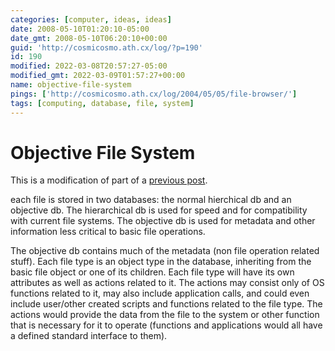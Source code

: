 ```yaml
---
categories: [computer, ideas, ideas]
date: 2008-05-10T01:20:10-05:00
date_gmt: 2008-05-10T06:20:10+00:00
guid: 'http://cosmicosmo.ath.cx/log/?p=190'
id: 190
modified: 2022-03-08T20:57:27-05:00
modified_gmt: 2022-03-09T01:57:27+00:00
name: objective-file-system
pings: ['http://cosmicosmo.ath.cx/log/2004/05/05/file-browser/']
tags: [computing, database, file, system]
---
```


Objective File System
=====================

This is a modification of part of a [previous post](/content/blog/2004/05/05/file-browser.md).

each file is stored in two databases: the normal hierchical db and an objective db.  The hierarchical db is used for speed and for compatibility with current file systems.  The objective db is used for metadata and other information less critical to basic file operations.

The objective db contains much of the metadata (non file operation related stuff).  Each file type is an object type in the database, inheriting from the basic file object or one of its children.  Each file type will have its own attributes as well as actions related to it.  The actions may consist only of OS functions related to it, may also include application calls, and could even include user/other created scripts and functions related to the file type.  The actions would provide the data from the file to the system or other function that is necessary for it to operate (functions and applications would all have a defined standard interface to them).
